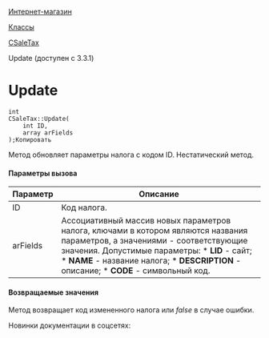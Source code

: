 [Интернет-магазин](/api_help/sale/index.php)

[Классы](/api_help/sale/classes/index.php)

[CSaleTax](/api_help/sale/classes/csaletax/index.php)

Update (доступен с 3.3.1)

Update
======

```
int
CSaleTax::Update(
	int ID,
	array arFields
);Копировать
```

Метод обновляет параметры налога с кодом ID. Нестатический метод.

#### Параметры вызова

| Параметр | Описание |
| --- | --- |
| ID | Код налога. |
| arFields | Ассоциативный массив новых параметров налога, ключами в котором являются названия параметров, а значениями - соответствующие значения.   Допустимые параметры:  * **LID** - сайт; * **NAME** - название налога; * **DESCRIPTION** - описание; * **CODE** - символьный код. |

#### Возвращаемые значения

Метод возвращает код измененного налога или *false* в случае ошибки.

Новинки документации в соцсетях: